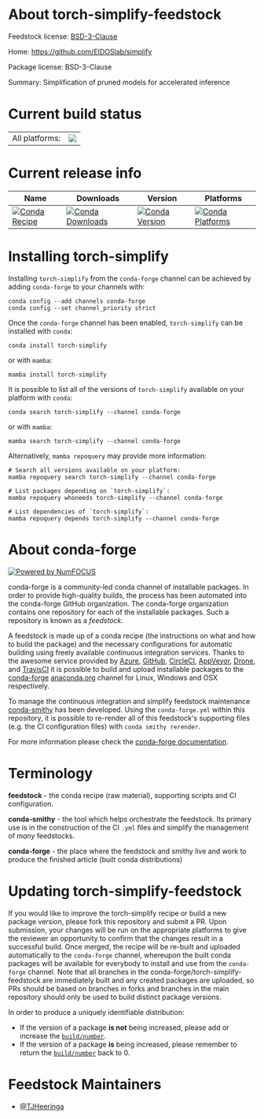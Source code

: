 About torch-simplify-feedstock
==============================

Feedstock license: [BSD-3-Clause](https://github.com/conda-forge/torch-simplify-feedstock/blob/main/LICENSE.txt)

Home: https://github.com/EIDOSlab/simplify

Package license: BSD-3-Clause

Summary: Simplification of pruned models for accelerated inference

Current build status
====================


<table><tr><td>All platforms:</td>
    <td>
      <a href="https://dev.azure.com/conda-forge/feedstock-builds/_build/latest?definitionId=23301&branchName=main">
        <img src="https://dev.azure.com/conda-forge/feedstock-builds/_apis/build/status/torch-simplify-feedstock?branchName=main">
      </a>
    </td>
  </tr>
</table>

Current release info
====================

| Name | Downloads | Version | Platforms |
| --- | --- | --- | --- |
| [![Conda Recipe](https://img.shields.io/badge/recipe-torch--simplify-green.svg)](https://anaconda.org/conda-forge/torch-simplify) | [![Conda Downloads](https://img.shields.io/conda/dn/conda-forge/torch-simplify.svg)](https://anaconda.org/conda-forge/torch-simplify) | [![Conda Version](https://img.shields.io/conda/vn/conda-forge/torch-simplify.svg)](https://anaconda.org/conda-forge/torch-simplify) | [![Conda Platforms](https://img.shields.io/conda/pn/conda-forge/torch-simplify.svg)](https://anaconda.org/conda-forge/torch-simplify) |

Installing torch-simplify
=========================

Installing `torch-simplify` from the `conda-forge` channel can be achieved by adding `conda-forge` to your channels with:

```
conda config --add channels conda-forge
conda config --set channel_priority strict
```

Once the `conda-forge` channel has been enabled, `torch-simplify` can be installed with `conda`:

```
conda install torch-simplify
```

or with `mamba`:

```
mamba install torch-simplify
```

It is possible to list all of the versions of `torch-simplify` available on your platform with `conda`:

```
conda search torch-simplify --channel conda-forge
```

or with `mamba`:

```
mamba search torch-simplify --channel conda-forge
```

Alternatively, `mamba repoquery` may provide more information:

```
# Search all versions available on your platform:
mamba repoquery search torch-simplify --channel conda-forge

# List packages depending on `torch-simplify`:
mamba repoquery whoneeds torch-simplify --channel conda-forge

# List dependencies of `torch-simplify`:
mamba repoquery depends torch-simplify --channel conda-forge
```


About conda-forge
=================

[![Powered by
NumFOCUS](https://img.shields.io/badge/powered%20by-NumFOCUS-orange.svg?style=flat&colorA=E1523D&colorB=007D8A)](https://numfocus.org)

conda-forge is a community-led conda channel of installable packages.
In order to provide high-quality builds, the process has been automated into the
conda-forge GitHub organization. The conda-forge organization contains one repository
for each of the installable packages. Such a repository is known as a *feedstock*.

A feedstock is made up of a conda recipe (the instructions on what and how to build
the package) and the necessary configurations for automatic building using freely
available continuous integration services. Thanks to the awesome service provided by
[Azure](https://azure.microsoft.com/en-us/services/devops/), [GitHub](https://github.com/),
[CircleCI](https://circleci.com/), [AppVeyor](https://www.appveyor.com/),
[Drone](https://cloud.drone.io/welcome), and [TravisCI](https://travis-ci.com/)
it is possible to build and upload installable packages to the
[conda-forge](https://anaconda.org/conda-forge) [anaconda.org](https://anaconda.org/)
channel for Linux, Windows and OSX respectively.

To manage the continuous integration and simplify feedstock maintenance
[conda-smithy](https://github.com/conda-forge/conda-smithy) has been developed.
Using the ``conda-forge.yml`` within this repository, it is possible to re-render all of
this feedstock's supporting files (e.g. the CI configuration files) with ``conda smithy rerender``.

For more information please check the [conda-forge documentation](https://conda-forge.org/docs/).

Terminology
===========

**feedstock** - the conda recipe (raw material), supporting scripts and CI configuration.

**conda-smithy** - the tool which helps orchestrate the feedstock.
                   Its primary use is in the construction of the CI ``.yml`` files
                   and simplify the management of *many* feedstocks.

**conda-forge** - the place where the feedstock and smithy live and work to
                  produce the finished article (built conda distributions)


Updating torch-simplify-feedstock
=================================

If you would like to improve the torch-simplify recipe or build a new
package version, please fork this repository and submit a PR. Upon submission,
your changes will be run on the appropriate platforms to give the reviewer an
opportunity to confirm that the changes result in a successful build. Once
merged, the recipe will be re-built and uploaded automatically to the
`conda-forge` channel, whereupon the built conda packages will be available for
everybody to install and use from the `conda-forge` channel.
Note that all branches in the conda-forge/torch-simplify-feedstock are
immediately built and any created packages are uploaded, so PRs should be based
on branches in forks and branches in the main repository should only be used to
build distinct package versions.

In order to produce a uniquely identifiable distribution:
 * If the version of a package **is not** being increased, please add or increase
   the [``build/number``](https://docs.conda.io/projects/conda-build/en/latest/resources/define-metadata.html#build-number-and-string).
 * If the version of a package **is** being increased, please remember to return
   the [``build/number``](https://docs.conda.io/projects/conda-build/en/latest/resources/define-metadata.html#build-number-and-string)
   back to 0.

Feedstock Maintainers
=====================

* [@TJHeeringa](https://github.com/TJHeeringa/)

